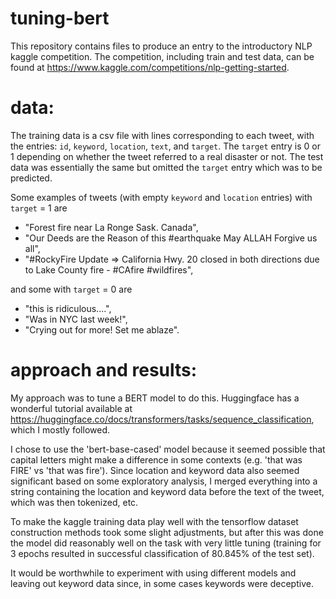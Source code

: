 # tuning-bert
This repository contains files to produce an entry to the introductory NLP kaggle competition. The competition, including train and test data, can be found at https://www.kaggle.com/competitions/nlp-getting-started. 

# data:
The training data is a csv file with lines corresponding to each tweet, with the entries: `id`, `keyword`, `location`, `text`, and `target`. The `target` entry is 0 or 1 depending on whether the tweet referred to a real disaster or not. The test data was essentially the same but omitted the `target` entry which was to be predicted.

Some examples of tweets (with empty `keyword` and `location` entries) with `target` = 1 are 

* "Forest fire near La Ronge Sask. Canada",
* "Our Deeds are the Reason of this #earthquake May ALLAH Forgive us all",
* "#RockyFire Update => California Hwy. 20 closed in both directions due to Lake County fire - #CAfire #wildfires",

and some with `target` = 0 are

* "this is ridiculous....",
* "Was in NYC last week!",
* "Crying out for more! Set me ablaze".

# approach and results:
My approach was to tune a BERT model to do this. Huggingface has a wonderful tutorial available at https://huggingface.co/docs/transformers/tasks/sequence_classification, which I mostly followed. 

I chose to use the 'bert-base-cased' model because it seemed possible that capital letters might make a difference in some contexts (e.g. 'that was FIRE' vs 'that was fire'). Since location and keyword data also seemed significant based on some exploratory analysis, I merged everything into a string containing the location and keyword data before the text of the tweet, which was then tokenized, etc. 

To make the kaggle training data play well with the tensorflow dataset construction methods took some slight adjustments, but after this was done the model did reasonably well on the task with very little tuning (training for 3 epochs resulted in successful classification of 80.845% of the test set). 

It would be worthwhile to experiment with using different models and leaving out keyword data since, in some cases keywords were deceptive. 
